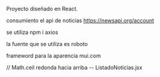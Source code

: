 Proyecto diseñado en React.

consumiento el api de noticias
https://newsapi.org/account

se utiliza npm i axios

la fuente que se utiliza es roboto
<link rel="preconnect" href="https://fonts.googleapis.com">
<link rel="preconnect" href="https://fonts.gstatic.com" crossorigin>
<link href="https://fonts.googleapis.com/css2?family=Lato:wght@400;700;900&family=Montserrat:wght@500&family=Roboto:wght@300;400;500;700&display=swap" rel="stylesheet">

frameword para la aparencia 
mui.com

// Math.ceil redonda hacia arriba -- ListadoNoticias.jsx
